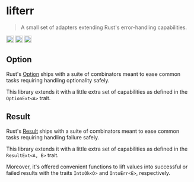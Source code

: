 # lifterr

> A small set of adapters extending Rust's error-handling capabilities.

[<img alt="github" src="https://img.shields.io/badge/github-rvarago/lifterr?style=for-the-badge&logo=github" height="20">](https://github.com/rvarago/lifterr)
[<img alt="crates.io" src="https://img.shields.io/crates/v/lifterr.svg?style=for-the-badge&logo=rust" height="20">](https://crates.io/crates/lifterr)
[<img alt="docs.rs" src="https://img.shields.io/badge/docs.rs-lifterr?style=for-the-badge" height="20">](https://docs.rs/lifterr)

## Option

Rust's [Option](https://doc.rust-lang.org/std/option/enum.Option.html) ships with a suite
of combinators meant to ease common tasks requiring handling optionality safely.

This library extends it with a little extra set of capabilities as defined in the `OptionExt<A>` trait.

## Result

Rust's [Result](https://doc.rust-lang.org/std/result/enum.Result.html) ships with a suite
of combinators meant to ease common tasks requiring handling failure safely.

This library extends it with a little extra set of capabilities as defined in the `ResultExt<A, E>` trait.

Moreover, it's offered convenient functions to lift values into successful or failed results with the traits
`IntoOk<O>` and `IntoErr<E>`, respectively.
